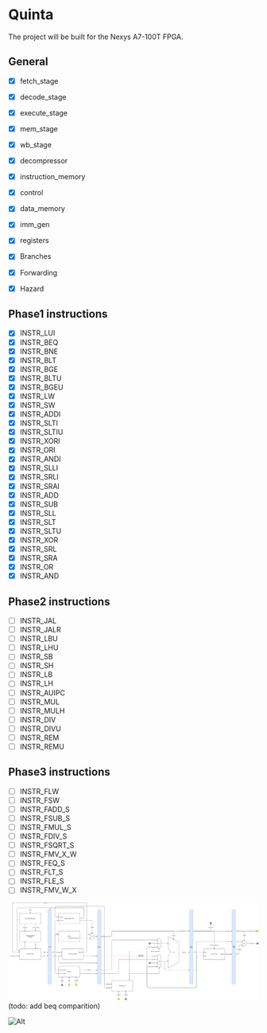 # Quinta

The project will be built for the Nexys A7-100T FPGA.

## General

- [x] fetch_stage
- [x] decode_stage
- [x] execute_stage
- [x] mem_stage
- [x] wb_stage

- [x] decompressor
- [x] instruction_memory
- [x] control
- [x] data_memory
- [x] imm_gen
- [x] registers

- [x] Branches
- [x] Forwarding
- [x] Hazard

## Phase1 instructions

- [x] INSTR_LUI
- [x] INSTR_BEQ
- [x] INSTR_BNE
- [x] INSTR_BLT
- [x] INSTR_BGE
- [x] INSTR_BLTU
- [x] INSTR_BGEU
- [x] INSTR_LW
- [x] INSTR_SW
- [x] INSTR_ADDI
- [x] INSTR_SLTI
- [x] INSTR_SLTIU
- [x] INSTR_XORI
- [x] INSTR_ORI
- [x] INSTR_ANDI
- [x] INSTR_SLLI
- [x] INSTR_SRLI
- [x] INSTR_SRAI
- [x] INSTR_ADD
- [x] INSTR_SUB
- [x] INSTR_SLL
- [x] INSTR_SLT
- [x] INSTR_SLTU
- [x] INSTR_XOR
- [x] INSTR_SRL
- [x] INSTR_SRA
- [x] INSTR_OR
- [x] INSTR_AND

## Phase2 instructions

- [ ] INSTR_JAL
- [ ] INSTR_JALR
- [ ] INSTR_LBU
- [ ] INSTR_LHU
- [ ] INSTR_SB
- [ ] INSTR_SH
- [ ] INSTR_LB
- [ ] INSTR_LH
- [ ] INSTR_AUIPC
- [ ] INSTR_MUL
- [ ] INSTR_MULH
- [ ] INSTR_DIV
- [ ] INSTR_DIVU
- [ ] INSTR_REM
- [ ] INSTR_REMU

## Phase3 instructions

- [ ] INSTR_FLW
- [ ] INSTR_FSW
- [ ] INSTR_FADD_S
- [ ] INSTR_FSUB_S
- [ ] INSTR_FMUL_S
- [ ] INSTR_FDIV_S
- [ ] INSTR_FSQRT_S
- [ ] INSTR_FMV_X_W
- [ ] INSTR_FEQ_S
- [ ] INSTR_FLT_S
- [ ] INSTR_FLE_S
- [ ] INSTR_FMV_W_X

![Block Diagram](/doc/overview_riscV.png)
(todo: add beq comparition)

![Alt](https://repobeats.axiom.co/api/embed/8cecad938df30ff41abc7afbe6f5f0a3571eab39.svg "Repobeats analytics image")
